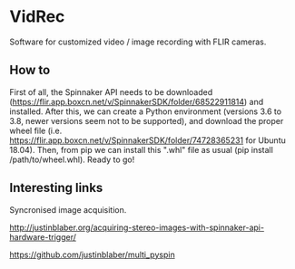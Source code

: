 # VidRec
Software for customized video / image recording with FLIR cameras. 


## How to
First of all, the Spinnaker API needs to be downloaded (https://flir.app.boxcn.net/v/SpinnakerSDK/folder/68522911814) and installed. After this, we can create a Python environment (versions 3.6 to 3.8, newer versions seem not to be supported), and download the proper wheel file (i.e. https://flir.app.boxcn.net/v/SpinnakerSDK/folder/74728365231 for Ubuntu 18.04). Then, from pip we can install this ".whl" file as usual (pip install /path/to/wheel.whl). Ready to go!

## Interesting links
Syncronised image acquisition.

http://justinblaber.org/acquiring-stereo-images-with-spinnaker-api-hardware-trigger/

https://github.com/justinblaber/multi_pyspin
